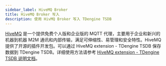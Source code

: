 ```yaml
---
sidebar_label: HiveMQ Broker
title: HiveMQ Broker 写入
description: 使用 HivMQ Broker 写入 TDengine TSDB
---
```


[HiveMQ](https://www.hivemq.com/) 是一个提供免费个人版和企业版的 MQTT 代理，主要用于企业和新兴的机器到机器 M2M 通讯和内部传输，满足可伸缩性、易管理和安全特性。HiveMQ 提供了开源的插件开发包。可以通过 HiveMQ extension - TDengine TSDB 保存数据到 TDengine TSDB。详细使用方法请参考 [HiveMQ extension - TDengine TSDB 说明文档](https://github.com/huskar-t/hivemq-tdengine-extension/blob/b62a26ecc164a310104df57691691b237e091c89/README.md)。
